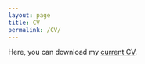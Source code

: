 ```yaml
---
layout: page
title: CV
permalink: /CV/
---
```


Here, you can download my [current CV](/assets/JL_CV.pdf).